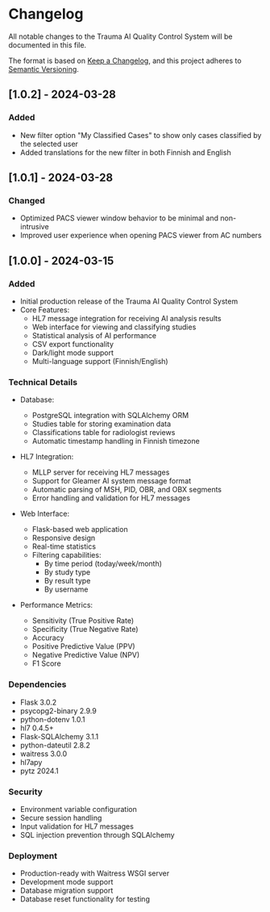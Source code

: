 # Changelog

All notable changes to the Trauma AI Quality Control System will be documented in this file.

The format is based on [Keep a Changelog](https://keepachangelog.com/en/1.0.0/),
and this project adheres to [Semantic Versioning](https://semver.org/spec/v2.0.0.html).

## [1.0.2] - 2024-03-28

### Added
- New filter option "My Classified Cases" to show only cases classified by the selected user
- Added translations for the new filter in both Finnish and English

## [1.0.1] - 2024-03-28

### Changed
- Optimized PACS viewer window behavior to be minimal and non-intrusive
- Improved user experience when opening PACS viewer from AC numbers

## [1.0.0] - 2024-03-15

### Added
- Initial production release of the Trauma AI Quality Control System
- Core Features:
  - HL7 message integration for receiving AI analysis results
  - Web interface for viewing and classifying studies
  - Statistical analysis of AI performance
  - CSV export functionality
  - Dark/light mode support
  - Multi-language support (Finnish/English)

### Technical Details
- Database:
  - PostgreSQL integration with SQLAlchemy ORM
  - Studies table for storing examination data
  - Classifications table for radiologist reviews
  - Automatic timestamp handling in Finnish timezone

- HL7 Integration:
  - MLLP server for receiving HL7 messages
  - Support for Gleamer AI system message format
  - Automatic parsing of MSH, PID, OBR, and OBX segments
  - Error handling and validation for HL7 messages

- Web Interface:
  - Flask-based web application
  - Responsive design
  - Real-time statistics
  - Filtering capabilities:
    - By time period (today/week/month)
    - By study type
    - By result type
    - By username

- Performance Metrics:
  - Sensitivity (True Positive Rate)
  - Specificity (True Negative Rate)
  - Accuracy
  - Positive Predictive Value (PPV)
  - Negative Predictive Value (NPV)
  - F1 Score

### Dependencies
- Flask 3.0.2
- psycopg2-binary 2.9.9
- python-dotenv 1.0.1
- hl7 0.4.5+
- Flask-SQLAlchemy 3.1.1
- python-dateutil 2.8.2
- waitress 3.0.0
- hl7apy
- pytz 2024.1

### Security
- Environment variable configuration
- Secure session handling
- Input validation for HL7 messages
- SQL injection prevention through SQLAlchemy

### Deployment
- Production-ready with Waitress WSGI server
- Development mode support
- Database migration support
- Database reset functionality for testing 